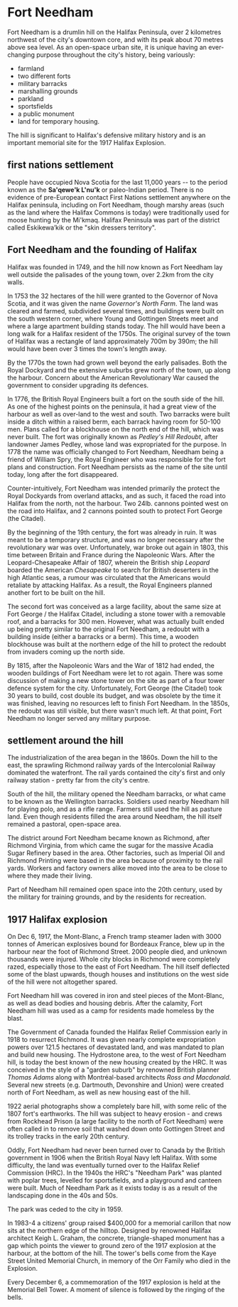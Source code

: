 # Fort Needham 

Fort Needham is a drumlin hill on the Halifax Peninsula, over 2 kilometres northwest of the city's downtown core, and with its peak about 70 metres above sea level. As an open-space urban site, it is unique having an ever-changing purpose throughout the city's history, being variously: 

* farmland 
* two different forts
* military barracks
* marshalling grounds
* parkland
* sportsfields
* a public monument
* land for temporary housing. 

The hill is significant to Halifax's defensive military history and is an important memorial site for the 1917 Halifax Explosion. 

## first nations settlement

People have occupied Nova Scotia for the last 11,000 years -- to the period known as the **Sa'qewe'k L'nu'k** or paleo-Indian period. There is no evidence of pre-European contact First Nations settlement anywhere on the Halifax peninsula, including on Fort Needham, though marshy areas (such as the land where the Halifax Commons is today) were traditionally used for moose hunting by the Mi'kmaq. Halifax Peninsula was part of the district called Eskikewa’kik or the "skin dressers territory".

## Fort Needham and the founding of Halifax

Halifax was founded in 1749, and the hill now known as Fort Needham lay well outside the palisades of the young town, over 2.2km from the city walls. 

In 1753 the 32 hectares of the hill were granted to the Governor of Nova Scotia, and it was given the name *Governor's North Farm*. The land was cleared and farmed, subdivided several times, and buildings were built on the south western corner, where Young and Gottingen Streets meet and where a large apartment building stands today. The hill would have been a long walk for a Halifax resident of the 1750s. The original survey of the town of Halifax was a rectangle of land approximately 700m by 390m; the hill would have been over 3 times the town's length away. 

By the 1770s the town had grown well beyond the early palisades. Both the Royal Dockyard and the extensive suburbs grew north of the town, up along the harbour. Concern about the American Revolutionary War caused the government to consider upgrading its defences. 

In 1776, the British Royal Engineers built a fort on the south side of the hill. As one of the highest points on the peninsula, it had a great view of the harbour as well as over-land to the west and south. Two barracks were built inside a ditch within a raised berm, each barrack having room for 50-100 men. Plans called for a blockhouse on the north end of the hill, which was never built. The fort was originally known as *Pedley's Hill Redoubt*, after landowner James Pedley, whose  land was expropriated for the purpose. In 1778 the name was officially changed to Fort Needham, Needham being a friend of William Spry, the Royal Engineer who was responsible for the fort plans and construction. Fort Needham persists as the name of the site until today, long after the fort disappeared. 

Counter-intuitively, Fort Needham was intended primarily the protect the Royal Dockyards from overland attacks, and as such, it faced the road into Halifax from the north, not the harbour. Two 24lb. cannons pointed west on the road into Halifax, and 2 cannons pointed south to protect Fort George (the Citadel). 

By the beginning of the 19th century, the fort was already in ruin. It was meant to be a temporary structure, and was no longer necessary after the revolutionary war was over. Unfortunately, war broke out again in 1803, this time between Britain and France during the Napoleonic Wars. After the Leopard-Chesapeake Affair of 1807, wherein the British ship *Leopard* boarded the American *Chesapeake* to search for British deserters in the high Atlantic seas, a rumour was circulated that the Americans would retaliate by attacking Halifax. As a result, the Royal Engineers planned another fort to be built on the hill.

The second fort was conceived as a large facility, about the same size at Fort George / the Halifax Citadel, including a stone tower with a removable roof, and a barracks for 300 men. However, what was actually built ended up being pretty similar to the original Fort Needham, a redoubt with a building inside (either a barracks or a berm). This time, a wooden blockhouse was built at the northern edge of the hill to protect the redoubt from invaders coming up the north side. 

By 1815, after the Napoleonic Wars and the War of 1812 had ended, the wooden buildings of Fort Needham were let to rot again. There was some discussion of making a new stone tower on the site as part of a four tower defence system for the city. Unfortunately, Fort George (the Citadel) took 30 years to build, cost double its budget, and was obsolete by the time it was finished, leaving no resources left to finish Fort Needham. In the 1850s, the redoubt was still visible, but there wasn't much left. At that point, Fort Needham no longer served any military purpose. 

## settlement around the hill

The industrialization of the area began in the 1860s. Down the hill to the east, the sprawling Richmond railway yards of the Intercolonial Railway dominated the waterfront. The rail yards contained the city's first and only railway station - pretty far from the city's centre. 

South of the hill, the military opened the Needham barracks, or what came to be known as the Wellington barracks. Soldiers used nearby Needham hill for playing polo, and as a rifle range. Farmers still used the hill as pasture land. Even though residents filled the area around Needham, the hill itself remained a pastoral, open-space area. 

The district around Fort Needham became known as Richmond, after Richmond Virginia, from which came the sugar for the massive Acadia Sugar Refinery based in the area. Other factories, such as Imperial Oil and Richmond Printing were based in the area because of proximity to the rail yards. Workers and factory owners alike moved into the area to be close to where they made their living. 

Part of Needham hill remained open space into the 20th century, used by the military for training grounds, and by the residents for recreation. 

## 1917 Halifax explosion

On Dec 6, 1917, the Mont-Blanc, a French tramp steamer laden with 3000 tonnes of American explosives bound for Bordeaux France, blew up in the harbour near the foot of Richmond Street. 2000 people died, and unknown thousands were injured. Whole city blocks in Richmond were completely razed, especially those to the east of Fort Needham. The hill itself deflected some of the blast upwards, though houses and institutions on the west side of the hill were not altogether spared. 

Fort Needham hill was covered in iron and steel pieces of the Mont-Blanc, as well as dead bodies and housing debris. After the calamity, Fort Needham hill was used as a camp for residents made homeless by the blast.

The Government of Canada founded the Halifax Relief Commission early in 1918 to resurrect Richmond. It was given nearly complete expropriation powers over 121.5 hectares of devastated land, and was mandated to plan and build new housing. The Hydrostone area, to the west of Fort Needham hill, is today the best known of the new housing created by the HRC. It was conceived in the style of a "garden suburb" by renowned British planner *Thomas Adams* along with Montréal-based architects *Ross and Macdonald*. Several new streets (e.g. Dartmouth, Devonshire and Union) were created north of Fort Needham, as well as new housing east of the hill. 

1922 aerial photographs show a completely bare hill, with some relic of the 1807 fort's earthworks. The hill was subject to heavy erosion - and crews from Rockhead Prison (a large facility to the north of Fort Needham) were often called in to remove soil that washed down onto Gottingen Street and its trolley tracks in the early 20th century. 

Oddly, Fort Needham had never been turned over to Canada by the British government in 1906 when the British Royal Navy left Halifax. With some difficulty, the land was eventually turned over to the Halifax Relief Commission (HRC). In the 1940s the HRC's "Needham Park" was planted with poplar trees, levelled for sportsfields, and a playground and canteen were built. Much of Needham Park as it exists today is as a result of the landscaping done in the 40s and 50s. 

The park was ceded to the city in 1959. 

In 1983-4 a citizens' group raised $400,000 for a memorial carillon that now sits at the northern edge of the hilltop. Designed by renowned Halifax architect Keigh L. Graham, the concrete, triangle-shaped monument has a gap which points the viewer to ground zero of the 1917 explosion at the harbour, at the bottom of the hill. The tower's bells come from the Kaye Street United Memorial Church, in memory of the Orr Family who died in the Explosion. 

Every December 6, a commemoration of the 1917 explosion is held at the Memorial Bell Tower. A moment of silence is followed by the ringing of the bells.
